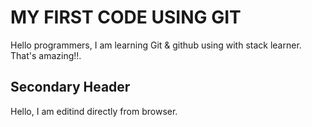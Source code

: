 # MY FIRST CODE USING GIT 

Hello programmers, I am learning Git & github using with stack learner. That's amazing!!.


## Secondary Header

Hello, I am editind directly from browser.
